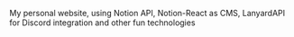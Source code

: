 My personal website, using Notion API, Notion-React as CMS, LanyardAPI for Discord integration and other fun technologies
